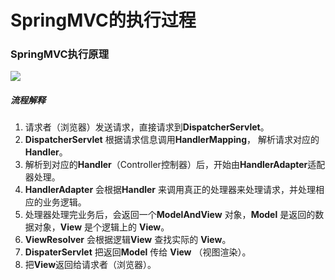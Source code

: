 # SpringMVC的执行过程

### SpringMVC执行原理

![](/Users/sunwj/Documents/GitHub/JavaGitBook/image/SpringMVC原理.png)

##### 流程解释

1. 请求者（浏览器）发送请求，直接请求到**DispatcherServlet**。
2. **DispatcherServlet** 根据请求信息调用**HandlerMapping**， 解析请求对应的**Handler**。
3. 解析到对应的**Handler**（Controller控制器）后，开始由**HandlerAdapter**适配器处理。
4. **HandlerAdapter** 会根据**Handler** 来调用真正的处理器来处理请求，并处理相应的业务逻辑。
5. 处理器处理完业务后，会返回一个**ModelAndView** 对象，**Model** 是返回的数据对象，**View** 是个逻辑上的 **View**。
6. **ViewResolver** 会根据逻辑**View** 查找实际的 **View**。
7. **DispaterServlet** 把返回**Model** 传给 **View** （视图渲染）。
8. 把**View**返回给请求者（浏览器）。